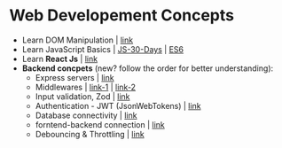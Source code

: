 # Web Developement Concepts

- Learn DOM Manipulation | [link](https://github.com/princebansal7/Web-Development-Concepts/tree/main/dom-manipulation)
- Learn JavaScript Basics | [JS-30-Days](https://github.com/princebansal7/JavaScript-30-days?tab=readme-ov-file) | [ES6](https://github.com/princebansal7/Learn-JavaScript)
- Learn **React Js** | [link](https://github.com/princebansal7/Learn-React)
- **Backend concpets** (new? follow the order for better understanding):
  - Express servers | [link](https://github.com/princebansal7/Web-Development-Concepts/tree/main/server-code)
  - Middlewares | [link-1](https://github.com/princebansal7/Web-Development-Concepts/blob/main/server-code/7.SomeBasicsBeforeMiddleware.js) | [link-2](https://github.com/princebansal7/Web-Development-Concepts/tree/main/middlewares)
  - Input validation, Zod | [link](https://github.com/princebansal7/Web-Development-Concepts/tree/main/input-validation)
  - Authentication - JWT (JsonWebTokens) | [link](https://github.com/princebansal7/Web-Development-Concepts/blob/main/authentication-concepts/3.authenticationPrereqs.md)
  - Database connectivity | [link](https://github.com/princebansal7/Web-Development-Concepts/blob/main/databases-basics/1.database.md)
  - forntend-backend connection | [link](https://github.com/princebansal7/Web-Development-Concepts/tree/main/frontend-backend)
  - Debouncing & Throttling | [link](https://github.com/princebansal7/Web-Development-Concepts/tree/main/frontend-backend/throttling-debouncing)